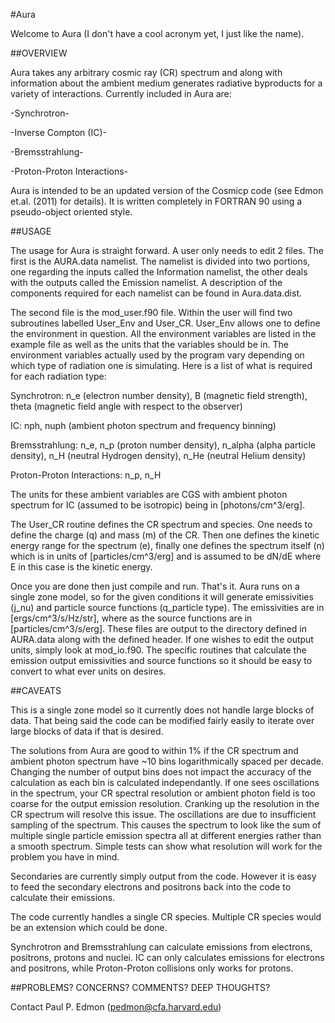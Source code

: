 #Aura

Welcome to Aura (I don't have a cool acronym yet, I just like the name).  

##OVERVIEW

Aura takes any arbitrary cosmic ray (CR) spectrum and along with information about the ambient medium generates radiative byproducts for a variety of interactions.  Currently included in Aura are:

-Synchrotron-

-Inverse Compton (IC)-

-Bremsstrahlung-

-Proton-Proton Interactions-

Aura is intended to be an updated version of the Cosmicp code (see Edmon et.al. (2011) for details).  It is written completely in FORTRAN 90 using a pseudo-object oriented style.

##USAGE

The usage for Aura is straight forward.  A user only needs to edit 2 files.  The first is the AURA.data namelist.  The namelist is divided into two portions, one regarding the inputs called the Information namelist, the other deals with the outputs called the Emission namelist.  A description of the components required for each namelist can be found in Aura.data.dist.

The second file is the mod_user.f90 file.  Within the user will find two subroutines labelled User_Env and User_CR.  User_Env allows one to define the environment in question.  All the environment variables are listed in the example file as well as the units that the variables should be in.  The environment variables actually used by the program vary depending on which type of radiation one is simulating.  Here is a list of what is required for each radiation type:

Synchrotron: n_e (electron number density), B (magnetic field strength), theta (magnetic field angle with respect to the observer)

IC: nph, nuph (ambient photon spectrum and frequency binning)

Bremsstrahlung: n_e, n_p (proton number density), n_alpha (alpha particle density), n_H (neutral Hydrogen density), n_He (neutral Helium density)

Proton-Proton Interactions: n_p, n_H

The units for these ambient variables are CGS with ambient photon spectrum for IC (assumed to be isotropic) being in [photons/cm^3/erg].

The User_CR routine defines the CR spectrum and species. One needs to define the charge (q) and mass (m) of the CR.  Then one defines the kinetic energy range for the spectrum (e), finally one defines the spectrum itself (n) which is in units of [particles/cm^3/erg] and is assumed to be dN/dE where E in this case is the kinetic energy.

Once you are done then just compile and run.  That's it.  Aura runs on a single zone model, so for the given conditions it will generate emissivities (j_nu) and particle source functions (q_particle type).  The emissivities are in [ergs/cm^3/s/Hz/str], where as the source functions are in [particles/cm^3/s/erg].  These files are output to the directory defined in AURA.data along with the defined header.  If one wishes to edit the output units, simply look at mod_io.f90.  The specific routines that calculate the emission output emissivities and source functions so it should be easy to convert to what ever units on desires.

##CAVEATS

This is a single zone model so it currently does not handle large blocks of data.  That being said the code can be modified fairly easily to iterate over large blocks of data if that is desired.

The solutions from Aura are good to within 1% if the CR spectrum and ambient photon spectrum have ~10 bins logarithmically spaced per decade.  Changing the number of output bins does not impact the accuracy of the calculation as each bin is calculated independantly.  If one sees oscillations in the spectrum, your CR spectral resolution or ambient photon field is too coarse for the output emission resolution.  Cranking up the resolution in the CR spectrum will resolve this issue.  The oscillations are due to insufficient sampling of the spectrum.  This causes the spectrum to look like the sum of multiple single particle emission spectra all at different energies rather than a smooth spectrum.  Simple tests can show what resolution will work for the problem you have in mind.

Secondaries are currently simply output from the code.  However it is easy to feed the secondary electrons and positrons back into the code to calculate their emissions.

The code currently handles a single CR species.  Multiple CR species would be an extension which could be done.

Synchrotron and Bremsstrahlung can calculate emissions from electrons, positrons, protons and nuclei.  IC can only calculates emissions for electrons and positrons, while Proton-Proton collisions only works for protons.

##PROBLEMS? CONCERNS? COMMENTS? DEEP THOUGHTS?

Contact Paul P. Edmon (pedmon@cfa.harvard.edu)
